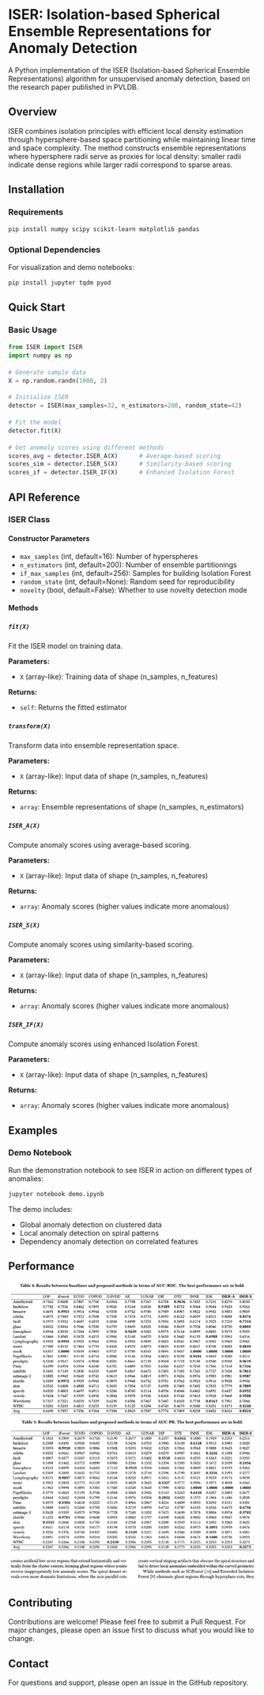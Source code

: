 # ISER: Isolation-based Spherical Ensemble Representations for Anomaly Detection

A Python implementation of the ISER (Isolation-based Spherical Ensemble Representations) algorithm for unsupervised anomaly detection, based on the research paper published in PVLDB.

## Overview

ISER combines isolation principles with efficient local density estimation through hypersphere-based space partitioning while maintaining linear time and space complexity. The method constructs ensemble representations where hypersphere radii serve as proxies for local density: smaller radii indicate dense regions while larger radii correspond to sparse areas.

## Installation

### Requirements

```bash
pip install numpy scipy scikit-learn matplotlib pandas
```

### Optional Dependencies

For visualization and demo notebooks:
```bash
pip install jupyter tqdm pyod
```

## Quick Start

### Basic Usage

```python
from ISER import ISER
import numpy as np

# Generate sample data
X = np.random.randn(1000, 2)

# Initialize ISER
detector = ISER(max_samples=32, n_estimators=200, random_state=42)

# Fit the model
detector.fit(X)

# Get anomaly scores using different methods
scores_avg = detector.ISER_A(X)      # Average-based scoring
scores_sim = detector.ISER_S(X)      # Similarity-based scoring
scores_if = detector.ISER_IF(X)      # Enhanced Isolation Forest
```

## API Reference

### ISER Class

#### Constructor Parameters

- `max_samples` (int, default=16): Number of hyperspheres
- `n_estimators` (int, default=200): Number of ensemble partitionings
- `if_max_samples` (int, default=256): Samples for building Isolation Forest
- `random_state` (int, default=None): Random seed for reproducibility
- `novelty` (bool, default=False): Whether to use novelty detection mode

#### Methods

##### `fit(X)`
Fit the ISER model on training data.

**Parameters:**
- `X` (array-like): Training data of shape (n_samples, n_features)

**Returns:**
- `self`: Returns the fitted estimator

##### `transform(X)`
Transform data into ensemble representation space.

**Parameters:**
- `X` (array-like): Input data of shape (n_samples, n_features)

**Returns:**
- `array`: Ensemble representations of shape (n_samples, n_estimators)

##### `ISER_A(X)`
Compute anomaly scores using average-based scoring.

**Parameters:**
- `X` (array-like): Input data of shape (n_samples, n_features)

**Returns:**
- `array`: Anomaly scores (higher values indicate more anomalous)

##### `ISER_S(X)`
Compute anomaly scores using similarity-based scoring.

**Parameters:**
- `X` (array-like): Input data of shape (n_samples, n_features)

**Returns:**
- `array`: Anomaly scores (higher values indicate more anomalous)

##### `ISER_IF(X)`
Compute anomaly scores using enhanced Isolation Forest.

**Parameters:**
- `X` (array-like): Input data of shape (n_samples, n_features)

**Returns:**
- `array`: Anomaly scores (higher values indicate more anomalous)

## Examples

### Demo Notebook

Run the demonstration notebook to see ISER in action on different types of anomalies:

```bash
jupyter notebook demo.ipynb
```

The demo includes:
- Global anomaly detection on clustered data
- Local anomaly detection on spiral patterns  
- Dependency anomaly detection on correlated features

## Performance
![Performance](table.png "Performance")


## Contributing

Contributions are welcome! Please feel free to submit a Pull Request. For major changes, please open an issue first to discuss what you would like to change.

## Contact

For questions and support, please open an issue in the GitHub repository.

